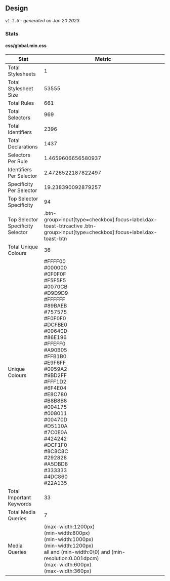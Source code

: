 ## Design
`v1.2.0` - *generated on Jan 20 2023*
### Stats
#### css/global.min.css
|Stat|Metric|
|---|---|
|Total Stylesheets|1|
|Total Stylesheet Size|53555|
|Total Rules|661|
|Total Selectors|969|
|Total Identifiers|2396|
|Total Declarations|1437|
|Selectors Per Rule|1.4659606656580937|
|Identifiers Per Selector|2.4726522187822497|
|Specificity Per Selector|19.238390092879257|
|Top Selector Specificity|94|
|Top Selector Specificity Selector|.btn-group>input[type=checkbox]:focus+label.dax-toast-btn:active .btn-group>input[type=checkbox]:focus+label.dax-toast-btn|
|Total Unique Colours|36|
|Unique Colours|#FFFF00<br/>#000000<br/>#0F0F0F<br/>#F5F5F5<br/>#0070CB<br/>#D9D9D9<br/>#FFFFFF<br/>#89BAEB<br/>#757575<br/>#F0F0F0<br/>#DCFBE0<br/>#00640D<br/>#86E196<br/>#FFEFF0<br/>#A90B05<br/>#FFB1B0<br/>#E9F6FF<br/>#0059A2<br/>#9BD2FF<br/>#FFF1D2<br/>#6F4E04<br/>#E8C780<br/>#B8B8B8<br/>#004175<br/>#008011<br/>#00470D<br/>#D5110A<br/>#7C0E0A<br/>#424242<br/>#DCF1F0<br/>#8C8C8C<br/>#292828<br/>#A5DBD8<br/>#333333<br/>#4DC860<br/>#22A135|
|Total Important Keywords|33|
|Total Media Queries|7|
|Media Queries|(max-width:1200px)<br/>(min-width:800px)<br/>(min-width:1000px)<br/>(min-width:1200px)<br/>all and (min-width:0\0) and (min-resolution:0.001dpcm)<br/>(max-width:600px)<br/>(max-width:360px)|